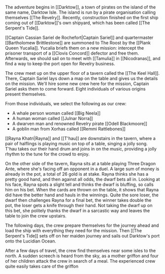 The adventure begins in [[Darktow]], a town of pirates on the island of the same name, Darktow Isle. The island is run by a pirate organisation calling themselves [[The Revelry]]. Recently, construction finished on the first ship coming out of [[Darktow]]'s own shipyard, which has been called [[The Serpent's Tide]].

[[Captain Cassian Sariel de Rochefort|Captain Sariel]] and quartermaster [[Bartholomew Brittlestone]] are summoned to The Roost by the [[Plank Queen Yucalia]]. Yucalia briefs them on a new mission: intercept the prisoner transport of a [[Clovis Concord]] defector and free them. Afterwards, we should sail on to meet with [[Tamulia]] in [[Nicodranas]], and find a way to keep the port open for Revelry business.

The crew meet up on the upper floor of a tavern called the [[The Keel Hall]]. There, Captain Sariel lays down a map on the table and gives us the details on the mission. We'll hire some new crew here for the mission, Captain Sariel asks them to come forward. Eight individuals of various origins present themselves.

From those individuals, we select the following as our crew:
- A whale person woman called [[Big Neela]]
- A human woman called [[Julnar Norra]]
- A dwarven man and renowned Revelry pirate [[Odell Blackmoore]]
- A goblin man from Xorhas called [[Remmi Rattlebones]]

[[Rayna Khatri|Rayna]] and [[T'hau]] are downstairs in the tavern, where a pair of halflings is playing music on top of a table, singing a jolly song. T'hau takes our their hand drum and joins in on the music, providing a jolly rhythm to the tune for the crowd to enjoy.

On the other side of the tavern, Rayna sits at a table playing Three Dragon Ante, where she's facing off an opponent in a duel. A large sum of money is already in the pot, a total of 26 gold is at stake. Rayna thinks she has a pretty good hand, and then against all odds, the dwarf bets all in. Looking at his face, Rayna spots a slight tell and thinks the dwarf is bluffing, so calls him on his bet. When the cards are thrown on the table, it shows that Rayna did have the better hand and hauls in the winnings. Quite the sore loser, the dwarf then challenges Rayna for a final bet, the winner takes double the pot, the loser gets a knife through their hand. Not taking the dwarf up on this bet, she politely thanks the dwarf in a sarcastic way and leaves the table to join the crew upstairs.

The following days, the crew prepare themselves for the journey ahead and load the ship with everything they need for the mission. Then [[The Serpent's Tide]] sets off on her maiden journey and sails out Darktow's port onto the Lucidian Ocean.

After a few days of travel, the crew find themselves near some isles to the north. A sudden screech is heard from the sky, as a mother griffon and four of her children attack the crew in search of a meal. The experienced crew quite easily takes care of the griffon